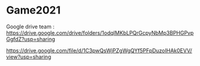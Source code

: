 # Game2021
Google drive team : https://drive.google.com/drive/folders/1odqIMKbLPQrGcpyNbMp3BPHGPvpGgfdZ?usp=sharing

https://drive.google.com/file/d/1C3pwQsWjPZgWgQYf5PFpDuzoIHAk0EVV/view?usp=sharing
